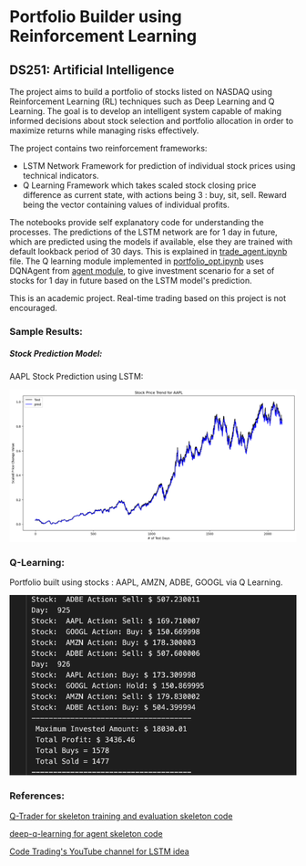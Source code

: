 # Portfolio Builder using Reinforcement Learning

## DS251: Artificial Intelligence

The project aims to build a portfolio of stocks listed on NASDAQ using Reinforcement Learning (RL) techniques such as Deep Learning and Q Learning. The goal is to develop an intelligent system capable of making informed decisions about stock selection and portfolio allocation in order to maximize returns while managing risks effectively.

The project contains two reinforcement frameworks:

* LSTM Network Framework for prediction of individual stock prices using technical indicators.
* Q Learning Framework which takes scaled stock closing price difference as current state, with actions being 3 : buy, sit, sell. Reward being the vector containing values of individual profits.

The notebooks provide self explanatory code for understanding the processes. The predictions of the LSTM network are for 1 day in future, which are predicted using the models if available, else they are trained with default lookback period of 30 days. This is explained in [trade_agent.ipynb](trade_agent.ipynb) file. The Q learning module implemented in [portfolio_opt.ipynb](portfolio_opt.ipynb) uses DQNAgent from [agent module](agent.py), to give investment scenario for a set of stocks for 1 day in future based on the LSTM model's prediction.

This is an academic project. Real-time trading based on this project is not encouraged.

### Sample Results:

##### Stock Prediction Model:

AAPL Stock Prediction using LSTM:

![AAPL Stock Prediction](images/AAPL.png)

### Q-Learning:

Portfolio built using stocks : AAPL, AMZN, ADBE, GOOGL via Q Learning. 

![For Q-learning using stocks : AAPL, AMZN, ADBE, GOOGL](images/QPred_926days_AAPL_ADBE_AMZN_GOOGL.png)

### References:
[Q-Trader for skeleton training and evaluation skeleton code](https://github.com/edwardhdlu/q-trader)

[deep-q-learning for agent skeleton code](https://github.com/keon/deep-q-learning/blob/master/dqn.py)

[Code Trading's YouTube channel for LSTM idea](https://www.youtube.com/@codetradingcafe)

